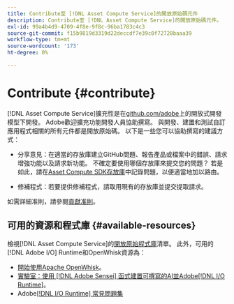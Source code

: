 ```yaml
---
title: Contribute至 [!DNL Asset Compute Service]的開放原始碼元件
description: Contribute至 [!DNL Asset Compute Service]的開放原始碼元件。
exl-id: 99a4b4d9-4709-4f8e-9f8c-96ba1783c4c3
source-git-commit: f15b9819d3319d22deccdf7e39c0f72728baaa39
workflow-type: tm+mt
source-wordcount: '173'
ht-degree: 0%

---
```


# Contribute {#contribute}

[!DNL Asset Compute Service]擴充性是在[github.com/adobe](https://github.com/adobe)上的開放式開發模型下開發。 Adobe歡迎擴充功能開發人員協助撰寫。 與開發、建置和測試自訂應用程式相關的所有元件都是開放原始碼。 以下是一些您可以協助撰寫的建議方式：

* 分享意見：在適當的存放庫建立GitHub問題、報告產品或檔案中的錯誤、請求增強功能以及請求新功能。 不確定要使用哪個存放庫來提交您的問題？ 若是如此，請在[Asset Compute SDK存放庫](https://github.com/adobe/asset-compute-sdk)中記錄問題，以便適當地加以路由。

* 修補程式：若要提供修補程式，請取用現有的存放庫並提交提取請求。

如需詳細准則，請參閱[貢獻准則](https://github.com/adobe/asset-compute-sdk/blob/master/.github/CONTRIBUTING.md)。

## 可用的資源和程式庫 {#available-resources}

檢視[!DNL Asset Compute Service]的[開放原始程式庫](https://github.com/adobe/asset-compute-sdk#available-resources-and-libraries)清單。 此外，可用的[!DNL Adobe I/O] Runtime和OpenWhisk資源為：

* [開始使用Apache OpenWhisk](https://github.com/apache/openwhisk/tree/master/docs#getting-started-with-openwhisk)。
* [實驗室：使用 [!DNL Adobe Sensei] 函式建置可撰寫的AI並Adobe[!DNL I/O Runtime]](https://opensource.adobe.com/adobe-sensei-ai-functions/index.html)。
* Adobe[[!DNL I/O Runtime] 常見問題集](https://developer.adobe.com/runtime/docs/support/faq/)

<!-- **TBD** for post-release:
* Link to Adobe Developer App Builder open-source components.
* Issues in `aio` can be reported in Adobe Developer App Builder repos.
* Issues in asset-compute-sdk or devtool goes into the relevant repos from Nui.
-->
